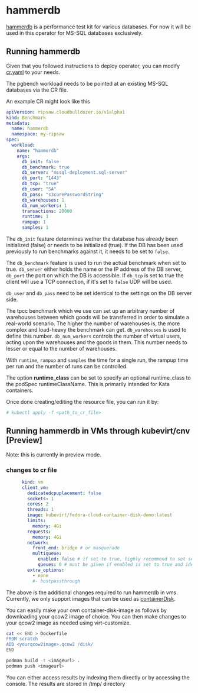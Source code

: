 # hammerdb

[hammerdb](https://www.hammerdb.com/) is a performance test kit for various databases. For now it will be used in this operator for MS-SQL databases exclusively.

## Running hammerdb

Given that you followed instructions to deploy operator,
you can modify [cr.yaml](../resources/crds/ripsaw_v1alpha1_hammerdb_mssql_cr.yaml) to your needs.

The pgbench workload needs to be pointed at an existing MS-SQL databases via the CR file.

An example CR might look like this

```yaml
apiVersion: ripsaw.cloudbulldozer.io/v1alpha1
kind: Benchmark
metadata:
  name: hammerdb
  namespace: my-ripsaw
spec:
  workload:
    name: "hammerdb"
    args:
      db_init: false
      db_benchmark: true
      db_server: "mssql-deployment.sql-server"
      db_port: "1443"
      db_tcp: "true"
      db_user: "SA"
      db_pass: "s3curePasswordString"
      db_warehouses: 1
      db_num_workers: 1
      transactions: 20000
      runtime: 1
      rampup: 1
      samples: 1
```

The `db_init` feature determines wether the database has already been initialized (false) or needs to be initialized (true). If the DB has been used previously to run benchmarks against it, it needs to be set to `false`.

The `db_benchmark` feature is used to run the actual benchmark when set to true. `db_server` either holds the name or the IP address of the DB server, `db_port` the port on which the DB is accessible. If `db_tcp` is set to true the client will use a TCP connection, if it's set to `false` UDP will be used.

`db_user` and `db_pass` need to be set identical to the settings on the DB server side. 

The tpcc benchmark which we use can set up an arbitrary number of warehouses between which goods will be transferred in order to simulate a real-world scenario. The higher the number of warehouses is, the more complex and load-heavy the benchmark can get. `db_warehouses` is used to define this number. 
`db_num_workers` controls the number of virtual users, acting upon the warehouses and the goods in them. This number needs to lesser or equal to the number of warehouses.

With `runtime`, `rampup` and `samples` the time for a single run, the rampup time per run and the number of runs can be controlled. 

The option **runtime_class** can be set to specify an optional
runtime_class to the podSpec runtimeClassName.  This is primarily
intended for Kata containers.

Once done creating/editing the resource file, you can run it by:

```bash
# kubectl apply -f <path_to_cr_file>
```

## Running hammerdb in VMs through kubevirt/cnv [Preview]
Note: this is currently in preview mode.


### changes to cr file

```yaml
      kind: vm
      client_vm:
        dedicatedcpuplacement: false
        sockets: 1
        cores: 2
        threads: 1
        image: kubevirt/fedora-cloud-container-disk-demo:latest
        limits:
          memory: 4Gi
        requests:
          memory: 4Gi
        network:
          front_end: bridge # or masquerade
          multiqueue:
            enabled: false # if set to true, highly recommend to set selinux to permissive on the nodes where the vms would be scheduled
            queues: 0 # must be given if enabled is set to true and ideally should be set to vcpus ideally so sockets*threads*cores, your image must've ethtool installed
        extra_options:
          - none
          #- hostpassthrough
```

The above is the additional changes required to run hammerdb in vms.
Currently, we only support images that can be used as [containerDisk](https://docs.openshift.com/container-platform/4.6/virt/virtual_machines/virtual_disks/virt-using-container-disks-with-vms.html#virt-preparing-container-disk-for-vms_virt-using-container-disks-with-vms).

You can easily make your own container-disk-image as follows by downloading your qcow2 image of choice.
You can then make changes to your qcow2 image as needed using virt-customize.

```bash
cat << END > Dockerfile
FROM scratch
ADD <yourqcow2image>.qcow2 /disk/
END

podman build -t <imageurl> .
podman push <imageurl>
```

You can either access results by indexing them directly or by accessing the console.
The results are stored in /tmp/ directory